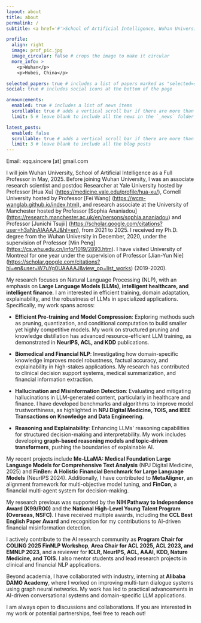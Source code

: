 ```yaml
---
layout: about
title: about
permalink: /
subtitle: <a href='#'>School of Artificial Intelligence, Wuhan University</a>.

profile:
  align: right
  image: prof_pic.jpg
  image_circular: false # crops the image to make it circular
  more_info: >
    <p>Wuhan</p>
    <p>Hubei, China</p>

selected_papers: true # includes a list of papers marked as "selected={true}"
social: true # includes social icons at the bottom of the page

announcements:
  enabled: true # includes a list of news items
  scrollable: true # adds a vertical scroll bar if there are more than 3 news items
  limit: 5 # leave blank to include all the news in the `_news` folder

latest_posts:
  enabled: false
  scrollable: true # adds a vertical scroll bar if there are more than 3 new posts items
  limit: 3 # leave blank to include all the blog posts
---
```


Email: xqq.sincere [at] gmail.com

I will join Wuhan University, School of Artificial Intelligence as a Full Professor in May, 2025. Before joining Wuhan University, I was an associate research scientist and postdoc Researcher at Yale University hosted by Professor [Hua Xu] (https://medicine.yale.edu/profile/hua-xu/), Cornell University hosted by Professor [Fei Wang] (https://wcm-wanglab.github.io/index.html), and research associate at the University of Manchester hosted by Professor [Sophia Ananiadou] (https://research.manchester.ac.uk/en/persons/sophia.ananiadou) and Professor [Junichi Tsujii] (https://scholar.google.com/citations?user=h3aNnAIAAAAJ&hl=en), from 2021 to 2025. I received my Ph.D. degree from the Wuhan University in December, 2020, under the supervision of Professor [Min Peng] (https://cs.whu.edu.cn/info/1019/2893.htm). I have visited University of Montreal for one year under the supervision of Professor [Jian-Yun Nie] (https://scholar.google.com/citations?hl=en&user=W7uYg0UAAAAJ&view_op=list_works) (2019-2020).

My research focuses on Natural Language Processing (NLP), with an emphasis on **Large Language Models (LLMs), intelligent healthcare, and intelligent finance**. I am interested in efficient training, domain adaptation, explainability, and the robustness of LLMs in specialized applications. Specifically, my work spans across:

- **Efficient Pre-training and Model Compression**: Exploring methods such as pruning, quantization, and conditional computation to build smaller yet highly competitive models. My work on structured pruning and knowledge distillation has advanced resource-efficient LLM training, as demonstrated in **NeurIPS, ACL, and KDD** publications.

- **Biomedical and Financial NLP**: Investigating how domain-specific knowledge improves model robustness, factual accuracy, and explainability in high-stakes applications. My research has contributed to clinical decision support systems, medical summarization, and financial information extraction.

- **Hallucination and Misinformation Detection**: Evaluating and mitigating hallucinations in LLM-generated content, particularly in healthcare and finance. I have developed benchmarks and algorithms to improve model trustworthiness, as highlighted in **NPJ Digital Medicine, TOIS, and IEEE Transactions on Knowledge and Data Engineering**.

- **Reasoning and Explainability**: Enhancing LLMs' reasoning capabilities for structured decision-making and interpretability. My work includes developing **graph-based reasoning models and topic-driven transformers**, pushing the boundaries of explainable AI.

My recent projects include **Me-LLaMA: Medical Foundation Large Language Models for Comprehensive Text Analysis** (NPJ Digital Medicine, 2025) and **FinBen: A Holistic Financial Benchmark for Large Language Models** (NeurIPS 2024). Additionally, I have contributed to **MetaAligner**, an alignment framework for multi-objective model tuning, and **FinCon**, a financial multi-agent system for decision-making.

My research previous was supported by the **NIH Pathway to Independence Award (K99/R00)** and the **National High-Level Young Talent Program (Overseas, NSFC)**. I have received multiple awards, including the **CCL Best English Paper Award** and recognition for my contributions to AI-driven financial misinformation detection.

I actively contribute to the AI research community as **Program Chair for COLING 2025 FinNLP Workshop**, **Area Chair for ACL 2025, ACL 2023, and EMNLP 2023**, and a reviewer for **ICLR, NeurIPS, ACL, AAAI, KDD, Nature Medicine, and TOIS**. I also mentor students and lead research projects in clinical and financial NLP applications.

Beyond academia, I have collaborated with industry, interning at **Alibaba DAMO Academy**, where I worked on improving multi-turn dialogue systems using graph neural networks. My work has led to practical advancements in AI-driven conversational systems and domain-specific LLM applications.

I am always open to discussions and collaborations. If you are interested in my work or potential partnerships, feel free to reach out!
